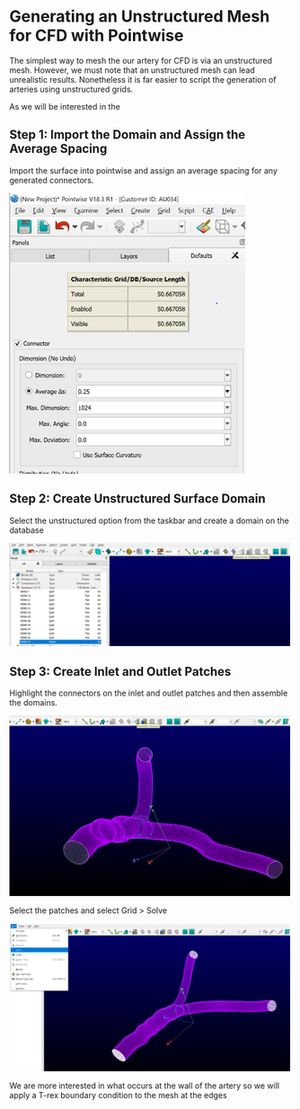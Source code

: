 # Generating an Unstructured Mesh for CFD with Pointwise

The simplest way to mesh the our artery for CFD is via an unstructured mesh. However,
we must note that an unstructured mesh can lead unrealistic results. Nonetheless
it is far easier to script the generation of arteries using unstructured grids.

As we will be interested in the

## Step 1: Import the Domain and Assign the Average Spacing

Import the surface into pointwise and assign an average spacing for any generated
connectors.

<img src=./images/unstructured_dimension_connector.PNG height="500">

## Step 2: Create Unstructured Surface Domain

Select the unstructured option from the taskbar and create a domain on the database

<img src=./images/unstructured_domains_on_database_entities.PNG width="500">

## Step 3: Create Inlet and Outlet Patches

Highlight the connectors on the inlet and outlet patches and then assemble the
domains.

<img src=./images/unstructured_inlet_outlet_patches.PNG width="500">

Select the patches and select Grid > Solve

<img src=./images/unstructured_select_solve_inlet_outlet_patches.PNG width="500">

We are more interested in what occurs at the wall of the artery so we will apply a
T-rex boundary condition to the mesh at the edges